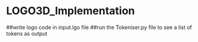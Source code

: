 # LOGO3D_Implementation


##write logo code in input.lgo file
##run the Tokeniser.py file to see a list of tokens as output
